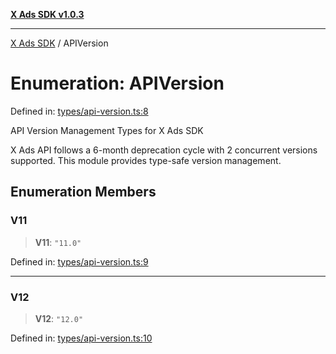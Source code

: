 [**X Ads SDK v1.0.3**](../README.md)

***

[X Ads SDK](../globals.md) / APIVersion

# Enumeration: APIVersion

Defined in: [types/api-version.ts:8](https://github.com/kage1020/x-ads-sdk/blob/main/src/types/api-version.ts#L8)

API Version Management Types for X Ads SDK

X Ads API follows a 6-month deprecation cycle with 2 concurrent versions supported.
This module provides type-safe version management.

## Enumeration Members

### V11

> **V11**: `"11.0"`

Defined in: [types/api-version.ts:9](https://github.com/kage1020/x-ads-sdk/blob/main/src/types/api-version.ts#L9)

***

### V12

> **V12**: `"12.0"`

Defined in: [types/api-version.ts:10](https://github.com/kage1020/x-ads-sdk/blob/main/src/types/api-version.ts#L10)
